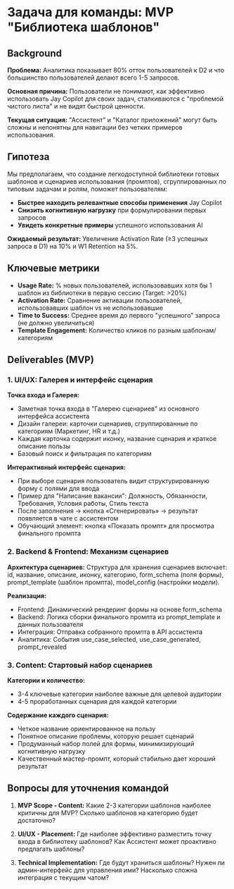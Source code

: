 # Задача для команды: MVP "Библиотека шаблонов"

## Background

**Проблема:** Аналитика показывает 80% отток пользователей к D2 и что большинство пользователей делают всего 1-5 запросов.

**Основная причина:** Пользователи не понимают, как эффективно использовать Jay Copilot для своих задач, сталкиваются с "проблемой чистого листа" и не видят быстрой ценности.

**Текущая ситуация:** "Ассистент" и "Каталог приложений" могут быть сложны и непонятны для навигации без четких примеров использования.

## Гипотеза

Мы предполагаем, что создание легкодоступной библиотеки готовых шаблонов и сценариев использования (промптов), сгруппированных по типовым задачам и ролям, поможет пользователям:

- **Быстрее находить релевантные способы применения** Jay Copilot
- **Снизить когнитивную нагрузку** при формулировании первых запросов  
- **Увидеть конкретные примеры** успешного использования AI

**Ожидаемый результат:** Увеличение Activation Rate (≥3 успешных запроса в D1) на 10% и W1 Retention на 5%.

## Ключевые метрики

- **Usage Rate:** % новых пользователей, использовавших хотя бы 1 шаблон из библиотеки в первую сессию (Target: >20%)
- **Activation Rate:** Сравнение активации пользователей, использовавших шаблон vs не использовавшие
- **Time to Success:** Среднее время до первого "успешного" запроса (не должно увеличиться)
- **Template Engagement:** Количество кликов по разным шаблонам/категориям

## Deliverables (MVP)

### 1. UI/UX: Галерея и интерфейс сценария

**Точка входа и Галерея:**
- Заметная точка входа в "Галерею сценариев" из основного интерфейса ассистента
- Дизайн галереи: карточки сценариев, сгруппированные по категориям (Маркетинг, HR и т.д.)
- Каждая карточка содержит иконку, название сценария и краткое описание пользы
- Базовый поиск и фильтрация по категориям

**Интерактивный интерфейс сценария:**
- При выборе сценария пользователь видит структурированную форму с полями для ввода
- Пример для "Написание вакансии": Должность, Обязанности, Требования, Условия работы, Стиль текста
- После заполнения → кнопка «Сгенерировать» → результат появляется в чате с ассистентом
- Обучающий элемент: кнопка «Показать промпт» для просмотра финального промпта

### 2. Backend & Frontend: Механизм сценариев

**Архитектура сценариев:**
Структура для хранения сценариев включает: id, название, описание, иконку, категорию, form_schema (поля формы), prompt_template (шаблон промпта), model_config (настройки модели).

**Реализация:**
- Frontend: Динамический рендеринг формы на основе form_schema
- Backend: Логика сборки финального промпта из prompt_template и данных пользователя
- Интеграция: Отправка собранного промпта в API ассистента
- Аналитика: События use_case_selected, use_case_generated, prompt_revealed

### 3. Content: Стартовый набор сценариев

**Категории и количество:**
- 3-4 ключевые категории наиболее важные для целевой аудитории
- 4-5 проработанных сценария для каждой категории

**Содержание каждого сценария:**
- Четкое название ориентированное на пользу
- Понятное описание проблемы, которую решает сценарий
- Продуманный набор полей для формы, минимизирующий когнитивную нагрузку
- Качественный мастер-промпт, который стабильно дает хороший результат

## Вопросы для уточнения командой

1. **MVP Scope - Content:** Какие 2-3 категории шаблонов наиболее критичны для MVP? Сколько шаблонов на категорию будет достаточно?

2. **UI/UX - Placement:** Где наиболее эффективно разместить точку входа в библиотеку шаблонов? Как Ассистент может проактивно предлагать шаблоны?

3. **Technical Implementation:** Где будут храниться шаблоны? Нужен ли админ-интерфейс для управления ими? Насколько сложна интеграция с текущим чатом? 